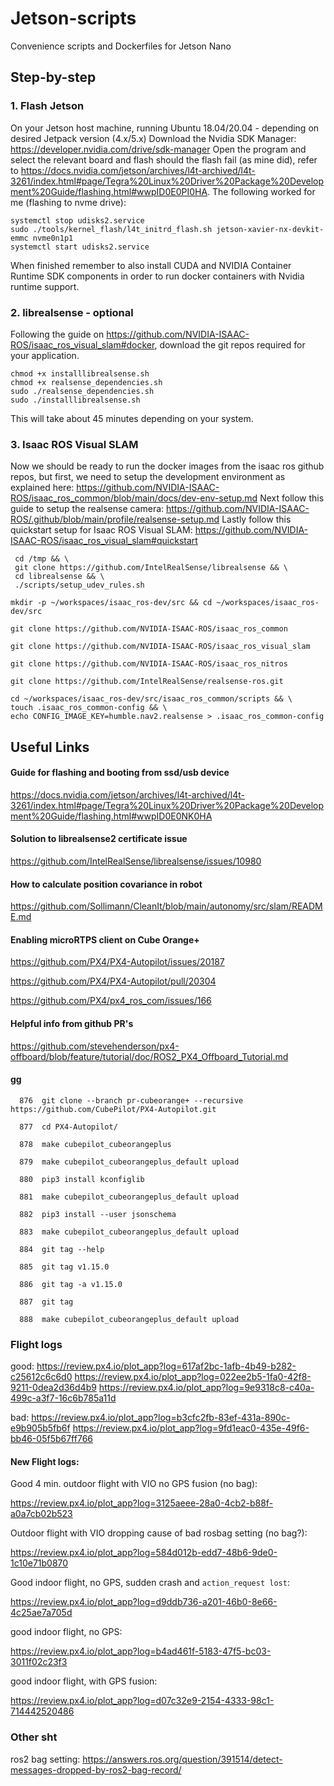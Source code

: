 # Jetson-scripts
Convenience scripts and Dockerfiles for Jetson Nano

## Step-by-step
### 1. Flash Jetson
On your Jetson host machine, running Ubuntu 18.04/20.04 - depending on desired Jetpack version (4.x/5.x)
Download the Nvidia SDK Manager: https://developer.nvidia.com/drive/sdk-manager
Open the program and select the relevant board and flash
should the flash fail (as mine did), refer to https://docs.nvidia.com/jetson/archives/l4t-archived/l4t-3261/index.html#page/Tegra%20Linux%20Driver%20Package%20Development%20Guide/flashing.html#wwpID0E0PI0HA.
The following worked for me (flashing to nvme drive):
```
systemctl stop udisks2.service
sudo ./tools/kernel_flash/l4t_initrd_flash.sh jetson-xavier-nx-devkit-emmc nvme0n1p1
systemctl start udisks2.service
```
When finished remember to also install CUDA and NVIDIA Container Runtime SDK components in order to run docker containers with Nvidia runtime support.

### 2. librealsense - optional

Following the guide on https://github.com/NVIDIA-ISAAC-ROS/isaac_ros_visual_slam#docker, download the git repos required for your application.
``` 
chmod +x installlibrealsense.sh
chmod +x realsense_dependencies.sh
sudo ./realsense_dependencies.sh
sudo ./installlibrealsense.sh
```
This will take about 45 minutes depending on your system.

### 3. Isaac ROS Visual SLAM
Now we should be ready to run the docker images from the isaac ros github repos, but first, we need to setup the development environment as explained here: https://github.com/NVIDIA-ISAAC-ROS/isaac_ros_common/blob/main/docs/dev-env-setup.md
Next follow this guide to setup the realsense camera: https://github.com/NVIDIA-ISAAC-ROS/.github/blob/main/profile/realsense-setup.md
Lastly follow this quickstart setup for Isaac ROS Visual SLAM: https://github.com/NVIDIA-ISAAC-ROS/isaac_ros_visual_slam#quickstart


```
 cd /tmp && \
 git clone https://github.com/IntelRealSense/librealsense && \
 cd librealsense && \
 ./scripts/setup_udev_rules.sh
```

```
mkdir -p ~/workspaces/isaac_ros-dev/src && cd ~/workspaces/isaac_ros-dev/src
```
```
git clone https://github.com/NVIDIA-ISAAC-ROS/isaac_ros_common
```
```
git clone https://github.com/NVIDIA-ISAAC-ROS/isaac_ros_visual_slam
```
```
git clone https://github.com/NVIDIA-ISAAC-ROS/isaac_ros_nitros
```
```
git clone https://github.com/IntelRealSense/realsense-ros.git
```

```
cd ~/workspaces/isaac_ros-dev/src/isaac_ros_common/scripts && \
touch .isaac_ros_common-config && \
echo CONFIG_IMAGE_KEY=humble.nav2.realsense > .isaac_ros_common-config
```
## Useful Links

#### Guide for flashing and booting from ssd/usb device
https://docs.nvidia.com/jetson/archives/l4t-archived/l4t-3261/index.html#page/Tegra%20Linux%20Driver%20Package%20Development%20Guide/flashing.html#wwpID0E0NK0HA

#### Solution to librealsense2 certificate issue
https://github.com/IntelRealSense/librealsense/issues/10980

#### How to calculate position covariance in robot
https://github.com/Sollimann/CleanIt/blob/main/autonomy/src/slam/README.md

#### Enabling microRTPS client on Cube Orange+

https://github.com/PX4/PX4-Autopilot/issues/20187

https://github.com/PX4/PX4-Autopilot/pull/20304

https://github.com/PX4/px4_ros_com/issues/166

#### Helpful info from github PR's

https://github.com/stevehenderson/px4-offboard/blob/feature/tutorial/doc/ROS2_PX4_Offboard_Tutorial.md



#### gg
```
  876  git clone --branch pr-cubeorange+ --recursive https://github.com/CubePilot/PX4-Autopilot.git
  
  877  cd PX4-Autopilot/
  
  878  make cubepilot_cubeorangeplus
  
  879  make cubepilot_cubeorangeplus_default upload
  
  880  pip3 install kconfiglib
  
  881  make cubepilot_cubeorangeplus_default upload
  
  882  pip3 install --user jsonschema
  
  883  make cubepilot_cubeorangeplus_default upload
  
  884  git tag --help
 
  885  git tag v1.15.0
  
  886  git tag -a v1.15.0
  
  887  git tag
  
  888  make cubepilot_cubeorangeplus_default upload
```


### Flight logs

good:
https://review.px4.io/plot_app?log=617af2bc-1afb-4b49-b282-c25612c6c6d0
https://review.px4.io/plot_app?log=022ee2b5-1fa0-42f8-9211-0dea2d36d4b9
https://review.px4.io/plot_app?log=9e9318c8-c40a-499c-a3f7-16c6b785a11d

bad:
https://review.px4.io/plot_app?log=b3cfc2fb-83ef-431a-890c-e9b905b5fb6f
https://review.px4.io/plot_app?log=9fd1eac0-435e-49f6-bb46-05f5b67ff766


#### New Flight logs:

Good 4 min. outdoor flight with VIO no GPS fusion (no bag):

https://review.px4.io/plot_app?log=3125aeee-28a0-4cb2-b88f-a0a7cb02b523

Outdoor flight with VIO dropping cause of bad rosbag setting (no bag?):

https://review.px4.io/plot_app?log=584d012b-edd7-48b6-9de0-1c10e71b0870

Good indoor flight, no GPS, sudden crash and ```action_request lost```:

https://review.px4.io/plot_app?log=d9ddb736-a201-46b0-8e66-4c25ae7a705d

good indoor flight, no GPS:

https://review.px4.io/plot_app?log=b4ad461f-5183-47f5-bc03-3011f02c23f3

good indoor flight, with GPS fusion:

https://review.px4.io/plot_app?log=d07c32e9-2154-4333-98c1-714442520486

### Other sht
ros2 bag setting: https://answers.ros.org/question/391514/detect-messages-dropped-by-ros2-bag-record/
